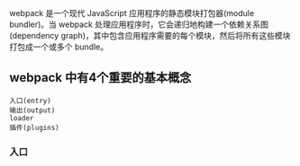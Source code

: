 webpack 是一个现代 JavaScript 应用程序的静态模块打包器(module bundler)。当 webpack 处理应用程序时，它会递归地构建一个依赖关系图(dependency graph)，其中包含应用程序需要的每个模块，然后将所有这些模块打包成一个或多个 bundle。


## webpack 中有4个重要的基本概念

```
入口(entry)
输出(output)
loader
插件(plugins)
```

### 入口